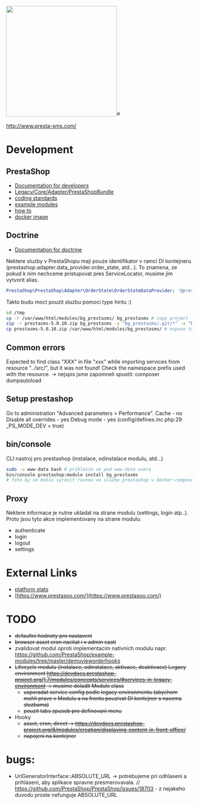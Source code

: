
<img src="https://portal.bulkgate.com/images/products/ps.svg" width="300" />®


http://www.presta-sms.com/

# Development
## PrestaShop
- [Documentation for developers](https://devdocs.prestashop-project.org/8/modules/creation/tutorial/)
- [Legacy/Core/Adapter/PrestaShopBundle](https://devdocs.prestashop-project.org/1.7/development/architecture/file-structure/understanding-src-folder/)
- [coding standards](https://devdocs.prestashop-project.org/8/development/coding-standards/)
- [example modules](https://github.com/PrestaShop/example-modules)
- [how to](https://devdocs.prestashop-project.org/8/modules/sample-modules/order-pages-new-hooks/module-base/)
- [docker image](https://hub.docker.com/r/prestashop/prestashop)
## Doctrine
- [Documentation for doctrine](https://www.doctrine-project.org/projects/doctrine-dbal/en/latest/reference/data-retrieval-and-manipulation.html#executestatement)

Nektere sluzby v PrestaShopu maji pouze identifikator v ramci DI kontejneru (prestashop.adapter.data_provider.order_state, atd...). To znamena, ze pokud k nim nechceme pristupovat pres ServiceLocator,
musime jim vytvorit alias.
```yml
PrestaShop\PrestaShop\Adapter\OrderState\OrderStateDataProvider: '@prestashop.adapter.data_provider.order_state'
```
Takto budu moct pouzit sluzbu pomoci type hintu :)

```bash
cd /tmp
cp -r /var/www/html/modules/bg_prestasms/ bg_prestasms # copy project
zip -r prestasms-5.0.10.zip bg_prestasms -x "bg_prestasms/.git/*" -x "bg_prestasms/.idea/*" # create zip
cp prestasms-5.0.10.zip /var/www/html/modules/bg_prestasms/ # expose to project dir
```

## Common errors
Expected to find class "XXX" in file "xxx" while importing services from resource "../src/", but it was not found! Check the namespace prefix used with the resource. -> nejspis jsme zapomneli spustit: composer dumpautoload

## Setup prestashop
Go to administration "Advanced parameters > Performance".
Cache - no
Disable all overrides - yes
Debug mode - yes (config/defines.inc.php:29 _PS_MODE_DEV = true)

## bin/console
CLI nastroj pro prestashop (instalace, odinstalace modulu, atd...)
```sh
sudo -u www-data bash # prihlasim se pod www-data usera
bin/console prestashop:module install bg_prestasms
# Toto by se mohlo vyresit rovnou ve sluzbe prestashop v docker-compose
```

## Proxy
Nektere informace je nutne ukladat na strane modulu (settings, login atp..). Proto jsou tyto akce implementovany na strane modulu:
- authenticate
- login
- logout
- settings


# External Links
- [platform stats](https://storeleads.app/reports/prestashop)
- [https://www.prestasoo.com/](https://www.prestasoo.com/)

# TODO
- ~~defaultni hodnoty pro nastaveni~~
- ~~browser asset cron nacitat i v admin casti~~
- zvalidovat modul oproti implementacim nativnich modulu napr. https://github.com/PrestaShop/example-modules/tree/master/demovieworderhooks
- ~~Lifecycle modulu (instalace, odinstalace, aktivace, deaktivace) Legacy environment https://devdocs.prestashop-project.org/1.7/modules/concepts/services/#services-in-legacy-environment -> musime doladit Module class~~
  - ~~usporadat service config podle legacy environmentu (abychom mohli prave v Modulu a na frontu pouzivat DI kontejner s nasema sluzbama)~~
  - ~~pouzit tabs zpusob pro definovani menu~~
- Hooky
  - ~~asset, cron, direct -> https://devdocs.prestashop-project.org/8/modules/creation/displaying-content-in-front-office/~~
  - ~~napojeni na kontejner~~
# bugs:
- UrlGeneratorInterface::ABSOLUTE_URL -> potrebujeme pri odhlaseni a prihlaseni, aby aplikace spravne presmerovavala. // https://github.com/PrestaShop/PrestaShop/issues/18703 - z nejakeho duvodu proste nefunguje ABSOLUTE_URL
